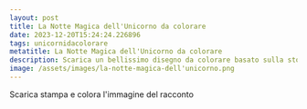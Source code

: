 ```yaml
---
layout: post
title: La Notte Magica dell'Unicorno da colorare
date: 2023-12-20T15:24:24.226896
tags: unicornidacolorare
metatitle: La Notte Magica dell'Unicorno da colorare
description: Scarica un bellissimo disegno da colorare basato sulla storia La Notte Magica dell'Unicorno
image: /assets/images/la-notte-magica-dell'unicorno.png
---
```

Scarica stampa e colora l'immagine del racconto
        